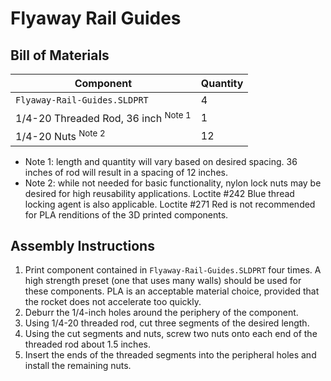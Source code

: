# Flyaway Rail Guides
## Bill of Materials
| Component | Quantity |
|-----------|----------|
|`Flyaway-Rail-Guides.SLDPRT`|4|
|1/4-20 Threaded Rod, 36 inch <sup>Note 1</sup> |1|
|1/4-20 Nuts <sup>Note 2</sup>|12|
- Note 1: length and quantity will vary based on desired spacing.  36 inches of rod will result in a spacing of 12 inches.
- Note 2: while not needed for basic functionality, nylon lock nuts may be desired for high reusability applications. Loctite #242 Blue thread locking agent is also applicable. Loctite #271 Red is not recommended for PLA renditions of the 3D printed components.
## Assembly Instructions
1. Print component contained in `Flyaway-Rail-Guides.SLDPRT` four times.
A high strength preset (one that uses many walls) should be used for these components. PLA is an acceptable material choice, provided that the rocket does not accelerate too quickly.
2. Deburr the 1/4-inch holes around the periphery of the component.
3. Using 1/4-20 threaded rod, cut three segments of the desired length.
4. Using the cut segments and nuts, screw two nuts onto each end of the threaded rod about 1.5 inches.
5. Insert the ends of the threaded segments into the peripheral holes and install the remaining nuts.
